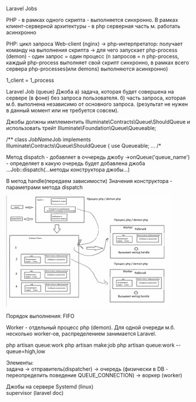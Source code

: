 Laravel Jobs

PHP - в рамках одного скрипта - выполняется синхронно.
В рамках клиент-серверной архитектуры - в php cерверная часть м. работать асинхронно

PHP: цикл запроса
Web-client (nginx) 
-> php-интерпретатор: получает команду на выполнения скрипта -> 
                      для чего запускает php-process (demon) - один запрос = один процесс
                      (n запросов = n php-process, каждый php-process выполняет свой скрипт синхронно, 
                       в рамках всего сервера php-processes(или demons) выполняются асинхронно)

1_client = 1_process

Laravel Job (queue)
Джоба  а) задача, которая будет совершена на сервере (в фоне) без запроса пользователя.
       б) часть запроса, которая м.б. выполнена независимо от основного запроса. 
(результат не нужен в данный момент или не требуется совсем). 

Джобы должны имплементить Illuminate\Contracts\Queue\ShouldQueue и использовать трейт Illuminate\Foundation\Queue\Queueable;

/**
class *JobName*Job implements Illuminate\Contracts\Queue\ShouldQueue
{
use Queueable;
...
/*

Метод dispatch - добавляет в оччередь джобу 
->onQueue('queue_name') - определяет в какую очередь будет добавлена джоба
...Job::dispatch(...методы конструктора джобы...)

В метод handle(передаем зависимости)
Значения конструктора - параметрами метода dispatch





![img_2.png](img_2.png)

Порядок выполнения: FIFO

Worker - отдельный процесс php (demon). 
Для одной очереди м.б. несколько worker-ов, распределением занимается Laravel.

php artisan queue:work
php artisan make:job
php artisan queue:work --queue=high,low

Элементы:  
задача -> 
отправитель(dispatcher) -> 
очередь (физически в DB - переопределить поведение QUEUE_CONNECTION) 
-> воркер (worker) 


Джобы на сервере
Systemd (linux)  
supervisor (laravel doc)